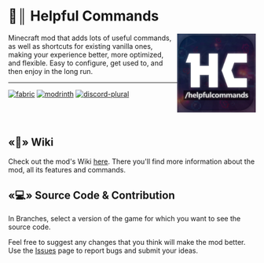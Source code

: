 # 📝║ Helpful Commands
<img align="right" width="160" src="assets/logo.jpg"></img>
Minecraft mod that adds lots of useful commands, as well as shortcuts for existing vanilla ones, making your experience better, more optimized, and flexible. Easy to configure, get used to, and then enjoy in the long run.
***
<a href="https://fabricmc.net/"><img alt="fabric" height="56" src="https://cdn.jsdelivr.net/npm/@intergrav/devins-badges@3/assets/cozy/supported/fabric_vector.svg"></a>
<a href="https://modrinth.com/mod/helpfulcommands/"><img href="" alt="modrinth" height="56" src="https://cdn.jsdelivr.net/npm/@intergrav/devins-badges@3/assets/cozy/available/modrinth_vector.svg"></a>
<a href="https://discord.gg/zkacdSH8Vu"><img alt="discord-plural" src="https://cdn.jsdelivr.net/npm/@intergrav/devins-badges@3/assets/cozy/social/discord-plural_vector.svg"></a>

<br></br>

## «📖» Wiki
Check out the mod's Wiki [here](https://thatsnotm3.github.io/HelpfulCommands/commands). There you'll find more information about the mod, all its features and commands.

## «💻» Source Code & Contribution
In Branches, select a version of the game for which you want to see the source code.

Feel free to suggest any changes that you think will make the mod better. Use the [Issues](https://github.com/ThatsNotM3/HelpfulCommands/issues) page to report bugs and submit your ideas.
